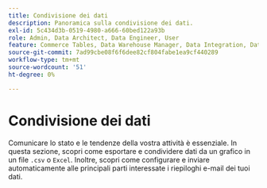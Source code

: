 ```yaml
---
title: Condivisione dei dati
description: Panoramica sulla condivisione dei dati.
exl-id: 5c434d3b-0519-4980-a666-60bed122a93b
role: Admin, Data Architect, Data Engineer, User
feature: Commerce Tables, Data Warehouse Manager, Data Integration, Data Import/Export
source-git-commit: 7ad99cbe08f6f6dee82cf804fabe1ea9cf440289
workflow-type: tm+mt
source-wordcount: '51'
ht-degree: 0%

---
```


# Condivisione dei dati

Comunicare lo stato e le tendenze della vostra attività è essenziale. In questa sezione, scopri come esportare e condividere dati da un grafico in un file `.csv` o `Excel`. Inoltre, scopri come configurare e inviare automaticamente alle principali parti interessate i riepiloghi e-mail dei tuoi dati.
